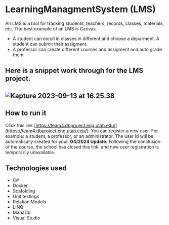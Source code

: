 # LearningManagmentSystem (LMS)


An LMS is a tool for tracking students, teachers, records, classes, materials, etc. The best example of an LMS is Canvas.  

* A student can enroll in classes in different and choose a deparment. A student can submit their assigment. 
* A professor can create different courses and assigment and auto grade them. 

## Here is a snippet work through for the LMS  project. 



## ![**Kapture 2023-09-13 at 16.25.38**](demo/demo_fromGloria.gif)

## How to run it

Click this link [https://team4.dbproject.eng.utah.edu/](https://team4.dbproject.eng.utah.edu/). You can register a new user. For example:  a student,  a professor, or an administrator.  The user Id will be automatically created for your. 
**04/2024 Update:** Following the conclusion of the course, the school has closed this link, and new user registration is temporarily unavailable.

## Technologies  used 

* C#
* Docker 
* Scafolding 
* Unit testings
* Relation Models
* LINQ
* MariaDb
* Visual Studio
